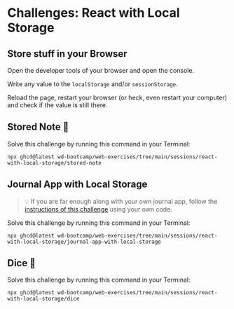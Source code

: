 # Challenges: React with Local Storage

## Store stuff in your Browser

Open the developer tools of your browser and open the console.

Write any value to the `localStorage` and/or `sessionStorage`.

Reload the page, restart your browser (or heck, even restart your computer) and check if the value is still there.

## Stored Note 📝

Solve this challenge by running this command in your Terminal:

```
npx ghcd@latest wd-bootcamp/web-exercises/tree/main/sessions/react-with-local-storage/stored-note
```

## Journal App with Local Storage

> 💡 If you are far enough along with your own journal app, follow the
> [instructions of this challenge](https://github.com/wd-bootcamp/web-exercises/tree/main/sessions/react-with-local-storage/journal-app-with-local-storage#readme)
> using your own code.

Solve this challenge by running this command in your Terminal:

```
npx ghcd@latest wd-bootcamp/web-exercises/tree/main/sessions/react-with-local-storage/journal-app-with-local-storage
```

## Dice 🎲

Solve this challenge by running this command in your Terminal:

```
npx ghcd@latest wd-bootcamp/web-exercises/tree/main/sessions/react-with-local-storage/dice
```
